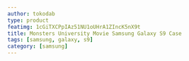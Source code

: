 ```yaml
---
author: tokodab
type: product
featimg: 1cGiTXCPpIAz51NU1oUHrA1ZIncK5nX9t
title: Monsters University Movie Samsung Galaxy S9 Case
tags: [samsung, galaxy, s9]
category: [samsung]
---
```

